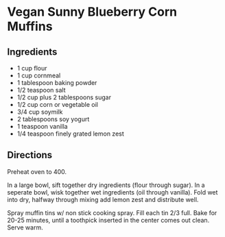 # Vegan Sunny Blueberry Corn Muffins

## Ingredients
- 1 cup flour
- 1 cup cornmeal
- 1 tablespoon baking powder
- 1/2 teaspoon salt
- 1/2 cup plus 2 tablespoons sugar
- 1/2 cup corn or vegetable oil
- 3/4 cup soymilk
- 2 tablespoons soy yogurt
- 1 teaspoon vanilla
- 1/4 teaspoon finely grated lemon zest

## Directions
Preheat oven to 400.

In a large bowl, sift together dry ingredients (flour through sugar). In a seperate bowl, wisk together wet ingredients (oil through vanilla). Fold wet into dry, halfway through mixing add lemon zest and distribute well.

Spray muffin tins w/ non stick cooking spray. Fill each tin 2/3 full. Bake for 20-25 minutes, until a toothpick inserted in the center comes out clean. Serve warm.

